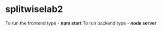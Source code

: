 # splitwiselab2

To run the frontend type - <b>npm start</b>
To run backend type - <b>node server</b>
